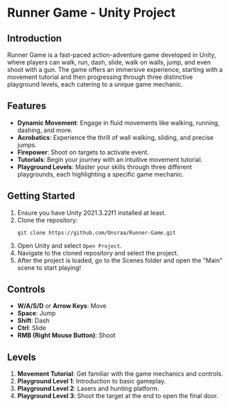 # Runner Game - Unity Project

## Introduction

Runner Game is a fast-paced action-adventure game developed in Unity, where players can walk, run, dash, slide, walk on walls, jump, and even shoot with a gun. The game offers an immersive experience, starting with a movement tutorial and then progressing through three distinctive playground levels, each catering to a unique game mechanic.

## Features

- **Dynamic Movement**: Engage in fluid movements like walking, running, dashing, and more.
- **Acrobatics**: Experience the thrill of wall walking, sliding, and precise jumps.
- **Firepower**: Shoot on targets to activate event.
- **Tutorials**: Begin your journey with an intuitive movement tutorial.
- **Playground Levels**: Master your skills through three different playgrounds, each highlighting a specific game mechanic.

## Getting Started

1. Ensure you have Unity 2021.3.22f1 installed at least.
2. Clone the repository:
    ```
    git clone https://github.com/Onsraa/Runner-Game.git
    ```
3. Open Unity and select `Open Project`.
4. Navigate to the cloned repository and select the project.
5. After the project is loaded, go to the Scenes folder and open the "Main" scene to start playing!

## Controls

- **W/A/S/D** or **Arrow Keys**: Move
- **Space**: Jump
- **Shift**: Dash
- **Ctrl**: Slide
- **RMB (Right Mouse Button)**: Shoot

## Levels

1. **Movement Tutorial**: Get familiar with the game mechanics and controls.
2. **Playground Level 1**: Introduction to basic gameplay.
3. **Playground Level 2**: Lasers and hunting platform.
4. **Playground Level 3**: Shoot the target at the end to open the final door.
